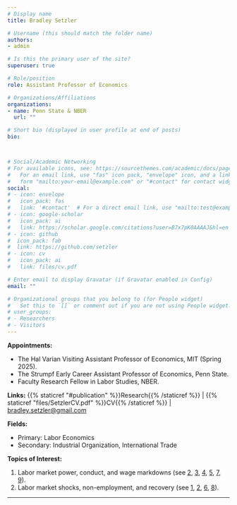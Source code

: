 ```yaml
---
# Display name
title: Bradley Setzler

# Username (this should match the folder name)
authors:
- admin

# Is this the primary user of the site?
superuser: true

# Role/position
role: Assistant Professor of Economics

# Organizations/Affiliations
organizations:
- name: Penn State & NBER
  url: ""

# Short bio (displayed in user profile at end of posts)
bio: 



# Social/Academic Networking
# For available icons, see: https://sourcethemes.com/academic/docs/page-builder/#icons
#   For an email link, use "fas" icon pack, "envelope" icon, and a link in the
#   form "mailto:your-email@example.com" or "#contact" for contact widget.
social:
# - icon: envelope
#   icon_pack: fas
#   link: '#contact'  # For a direct email link, use "mailto:test@example.org".
# - icon: google-scholar
#   icon_pack: ai
#   link: https://scholar.google.com/citations?user=B7x7pK0AAAAJ&hl=en
# - icon: github
#  icon_pack: fab
#  link: https://github.com/setzler
# - icon: cv
#   icon_pack: ai
#   link: files/cv.pdf

# Enter email to display Gravatar (if Gravatar enabled in Config)
email: ""

# Organizational groups that you belong to (for People widget)
#   Set this to `[]` or comment out if you are not using People widget.
# user_groups:
# - Researchers
# - Visitors
---
```


**Appointments:**
- The Hal Varian Visiting Assistant Professor of Economics, MIT (Spring 2025).
- The Strumpf Early Career Assistant Professor of Economics, Penn State.
- Faculty Research Fellow in Labor Studies, NBER.

**Links:** {{% staticref "#publication" %}}Research{{% /staticref %}} | {{% staticref "files/SetzlerCV.pdf" %}}CV{{% /staticref %}} | bradley.setzler@gmail.com


**Fields:** 
- Primary: Labor Economics
- Secondary: Industrial Organization, International Trade 

 
**Topics of Interest:**
1. Labor market power, conduct, and wage markdowns (see [2](https://www.bradleysetzler.com/files/Setzler-Tintelnot.pdf), [3](https://www.bradleysetzler.com/files/Lamadon-Mogstad-Setzler.pdf), [4](https://www.bradleysetzler.com/files/BHLMM-Setzler.pdf), [5](https://www.bradleysetzler.com/files/Kroft-Luo-Mogstad-Setzler.pdf), [7](https://www.bradleysetzler.com/publication/hospital-consolidation/), [9](https://www.bradleysetzler.com/publication/labor-collusion/)).
2. Labor market shocks, non-employment, and recovery (see [1](https://www.bradleysetzler.com/files/Autor-Kostol-Mogstad-Setzler.pdf),  [2](https://www.bradleysetzler.com/files/Setzler-Tintelnot.pdf), [6](https://www.bradleysetzler.com/publication/trade-and-labor/), [8](https://www.bradleysetzler.com/publication/china-shock-children/)). 



-------
